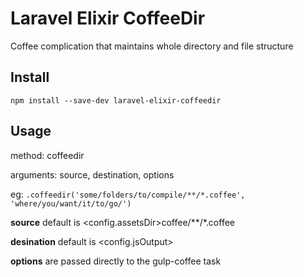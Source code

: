 Laravel Elixir CoffeeDir
=========================

Coffee complication that maintains whole directory and file structure


## Install

```
npm install --save-dev laravel-elixir-coffeedir
```

## Usage

method: coffeedir

arguments: source, destination, options

eg:
```.coffeedir('some/folders/to/compile/**/*.coffee', 'where/you/want/it/to/go/')```

**source** default is <config.assetsDir>coffee/\*\*/\*.coffee

**desination** default is <config.jsOutput>

**options** are passed directly to the gulp-coffee task
